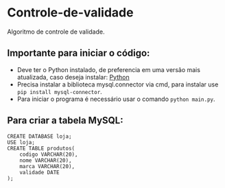 # Controle-de-validade
Algoritmo de controle de validade.

## Importante para iniciar o código:
- Deve ter o Python instalado, de preferencia em uma versão mais atualizada, caso deseja instalar: [Python](https://www.python.org/downloads/)
- Precisa instalar a biblioteca mysql.connector via cmd, para instalar use `pip install mysql-connector`.
- Para iniciar o programa é necessário usar o comando `python main.py`.

## Para criar a tabela MySQL:
```
CREATE DATABASE loja;
USE loja;
CREATE TABLE produtos(
    codigo VARCHAR(20),
    nome VARCHAR(20),
    marca VARCHAR(20),
    validade DATE
);
```
